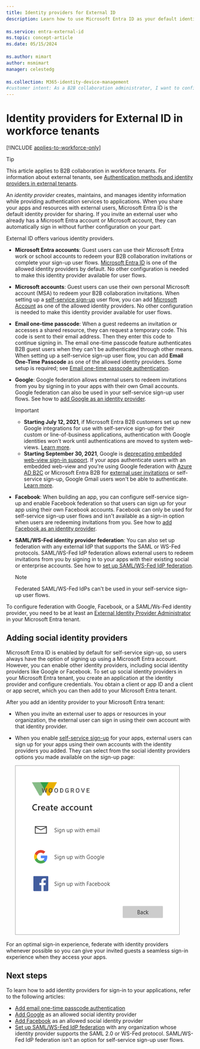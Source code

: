 ```yaml
---
title: Identity providers for External ID
description: Learn how to use Microsoft Entra ID as your default identity provider for sharing with external users.
 
ms.service: entra-external-id
ms.topic: concept-article
ms.date: 05/15/2024

ms.author: mimart
author: msmimart
manager: celestedg

ms.collection: M365-identity-device-management
#customer intent: As a B2B collaboration administrator, I want to configure and enable multiple identity providers (such as Microsoft Entra ID, Microsoft accounts, email one-time passcode, Google, Facebook, and SAML/WS-Fed) for external users, so that they can easily sign in and access our apps and resources.
---
```


# Identity providers for External ID in workforce tenants

[!INCLUDE [applies-to-workforce-only](./includes/applies-to-workforce-only.md)]

> [!TIP]
> This article applies to B2B collaboration in workforce tenants. For information about external tenants, see [Authentication methods and identity providers in external tenants](customers/concept-authentication-methods-customers.md).

An *identity provider* creates, maintains, and manages identity information while providing authentication services to applications. When you share your apps and resources with external users, Microsoft Entra ID is the default identity provider for sharing. If you invite an external user who already has a Microsoft Entra account or Microsoft account, they can automatically sign in without further configuration on your part.

External ID offers various identity providers.

- **Microsoft Entra accounts**: Guest users can use their Microsoft Entra work or school accounts to redeem your B2B collaboration invitations or complete your sign-up user flows. [Microsoft Entra ID](default-account.md) is one of the allowed identity providers by default. No other configuration is needed to make this identity provider available for user flows.

- **Microsoft accounts**: Guest users can use their own personal Microsoft account (MSA) to redeem your B2B collaboration invitations. When setting up a [self-service sign-up](self-service-sign-up-overview.md) user flow, you can add [Microsoft Account](microsoft-account.md) as one of the allowed identity providers. No other configuration is needed to make this identity provider available for user flows.

- **Email one-time passcode**: When a guest redeems an invitation or accesses a shared resource, they can request a temporary code. This code is sent to their email address. Then they enter this code to continue signing in. The email one-time passcode feature authenticates B2B guest users when they can't be authenticated through other means. When setting up a self-service sign-up user flow, you can add **Email One-Time Passcode** as one of the allowed identity providers. Some setup is required; see [Email one-time passcode authentication](one-time-passcode.md).

- **Google**: Google federation allows external users to redeem invitations from you by signing in to your apps with their own Gmail accounts. Google federation can also be used in your self-service sign-up user flows. See how to [add Google as an identity provider](google-federation.md).
   > [!IMPORTANT]
   >
   > - **Starting July 12, 2021**,  if Microsoft Entra B2B customers set up new Google integrations for use with self-service sign-up for their custom or line-of-business applications, authentication with Google identities won’t work until authentications are moved to system web-views. [Learn more](google-federation.md#deprecation-of-web-view-sign-in-support).
   > - **Starting September 30, 2021**, Google is [deprecating embedded web-view sign-in support](https://developers.googleblog.com/2016/08/modernizing-oauth-interactions-in-native-apps.html). If your apps authenticate users with an embedded web-view and you're using Google federation with [Azure AD B2C](/azure/active-directory-b2c/identity-provider-google) or Microsoft Entra B2B for [external user invitations](google-federation.md) or self-service sign-up, Google Gmail users won't be able to authenticate. [Learn more](google-federation.md#deprecation-of-web-view-sign-in-support).


- **Facebook**: When building an app, you can configure self-service sign-up and enable Facebook federation so that users can sign up for your app using their own Facebook accounts. Facebook can only be used for self-service sign-up user flows and isn't available as a sign-in option when users are redeeming  invitations from you. See how to [add Facebook as an identity provider](facebook-federation.md).

- **SAML/WS-Fed identity provider federation**: You can also set up federation with any external IdP that supports the SAML or WS-Fed protocols. SAML/WS-Fed IdP federation allows external users to redeem invitations from you by signing in to your apps with their existing social or enterprise accounts. See how to [set up SAML/WS-Fed IdP federation](direct-federation.md).
   > [!NOTE]
   > Federated SAML/WS-Fed IdPs can't be used in your self-service sign-up user flows.

To configure federation with Google, Facebook, or a SAML/Ws-Fed identity provider, you need to be at least an [External Identity Provider Administrator](~/identity/role-based-access-control/permissions-reference.md#external-identity-provider-administrator) in your Microsoft Entra tenant.

## Adding social identity providers

Microsoft Entra ID is enabled by default for self-service sign-up, so users always have the option of signing up using a Microsoft Entra account. However, you can enable other identity providers, including social identity providers like Google or Facebook. To set up social identity providers in your Microsoft Entra tenant, you create an application at the identity provider and configure credentials. You obtain a client or app ID and a client or app secret, which you can then add to your Microsoft Entra tenant.

After you add an identity provider to your Microsoft Entra tenant:

- When you invite an external user to apps or resources in your organization, the external user can sign in using their own account with that identity provider.
- When you enable [self-service sign-up](self-service-sign-up-overview.md) for your apps, external users can sign up for your apps using their own accounts with the identity providers you added. They can select from the social identity providers options you made available on the sign-up page:

   ![Screenshot showing the sign-in screen with Google and Facebook options](media/identity-providers/sign-in-with-social-identity.png)

For an optimal sign-in experience, federate with identity providers whenever possible so you can give your invited guests a seamless sign-in experience when they access your apps.  

## Next steps

To learn how to add identity providers for sign-in to your applications, refer to the following articles:

- [Add email one-time passcode authentication](one-time-passcode.md)
- [Add Google](google-federation.md) as an allowed social identity provider
- [Add Facebook](facebook-federation.md) as an allowed social identity provider
- [Set up SAML/WS-Fed IdP federation](direct-federation.md) with any organization whose identity provider supports the SAML 2.0 or WS-Fed protocol. SAML/WS-Fed IdP federation isn't an option for self-service sign-up user flows.
